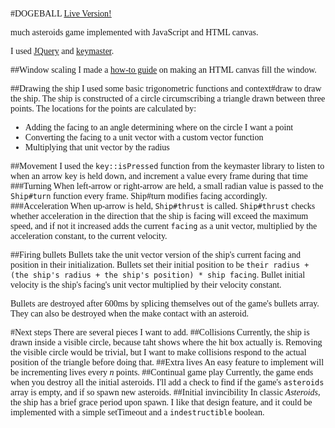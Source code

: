 <style>html, body, p, h1, h2, ul, li {font-family: "Comic Sans MS"}</style>
#DOGEBALL
[Live Version!](http://www.dogeball.space)

much asteroids game implemented with JavaScript and HTML canvas.

I used [JQuery](https://github.com/jquery/jquery) and  [keymaster](https://github.com/madrobby/keymaster).

##Window scaling
I made a [how-to guide](https://github.com/nathanhinchey/how-to-guides/blob/master/canvas_size.md) on making an HTML canvas fill the window.

##Drawing the ship
I used some basic trigonometric functions and context#draw to draw the ship. The ship is constructed of a circle circumscribing a triangle drawn between three points. The locations for the points are calculated by:
* Adding the facing to an angle determining where on the circle I want a point
* Converting the facing to a unit vector with a custom vector function
* Multiplying that unit vector by the radius

##Movement
I used the `key::isPressed` function from the keymaster library to listen to when an arrow key is held down, and increment a value every frame during that time
###Turning
When left-arrow or right-arrow are held, a small radian value is passed to the `Ship#turn` function every frame. Ship#turn modifies facing accordingly.
###Acceleration
When up-arrow is held, `Ship#thrust` is called. `Ship#thrust` checks whether acceleration in the direction that the ship is facing will exceed the maximum speed, and if not it increased adds the current `facing` as a unit vector, multiplied by the acceleration constant, to the current velocity.

##Firing bullets
Bullets take the unit vector version of the ship's current facing and position in their initialization. Bullets set their initial position to be `their radius + (the ship's radius + the ship's position) * ship facing`. Bullet initial velocity is the ship's facing's unit vector multiplied by their velocity constant.

Bullets are destroyed after 600ms by splicing themselves out of the game's bullets array. They can also be destroyed when the make contact with an asteroid.

#Next steps
There are several pieces I want to add.
##Collisions
Currently, the ship is drawn inside a visible circle, because taht shows where the hit box actually is. Removing the visible circle would be trivial, but I want to make collisions respond to the actual position of the triangle before doing that.
##Extra lives
An easy feature to implement will be incrementing lives every *n* points.
##Continual game play
Currently, the game ends when you destroy all the initial asteroids. I'll add a check to find if the game's `asteroids` array is empty, and if so spawn new asteroids.
##Initial invincibility
In classic *Asteroids*, the ship has a brief grace period upon spawn. I like that design feature, and it could be implemented with a simple setTimeout and a `indestructible` boolean.
